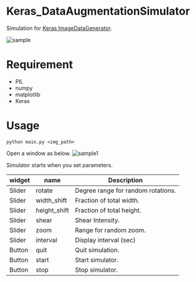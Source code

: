 # Keras_DataAugmentationSimulator
  
 Simulation for [Keras ImageDataGenerator](https://keras.io/ja/preprocessing/image/).



![sample](https://user-images.githubusercontent.com/35373553/61723441-1da4e400-ada7-11e9-982b-e602c43c9776.gif)


# Requirement
- PIL
- numpy
- matplotlib
- Keras


# Usage
```
python main.py <img_path>
```
Open a window as below.
![sample1](https://user-images.githubusercontent.com/35373553/61723891-d4a15f80-ada7-11e9-9968-18db13b73c45.png)

Simulator starts when you set parameters.


| widget  | name         | Description | 
| ---     | ---          | ---                                           |
| Slider  | rotate       | Degree range for random rotations.            |
| Slider  | width_shift  | Fraction of total width.                      |
| Slider  | height_shift | Fraction of total height.                     |
| Slider  | shear        | Shear Intensity.                              |
| Slider  | zoom         | Range for random zoom.                        |
| Slider  | interval     | Display interval (sec)                        |
| Button  | quit         | Quit simulation.                              |
| Button  | start        | Start simulator.                              |
| Button  | stop         | Stop simulator.                               |